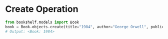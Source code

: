 # Create Operation

```python
from bookshelf.models import Book
book = Book.objects.create(title="1984", author="George Orwell", publication_year=1949)
# Output: <Book: 1984>
```
